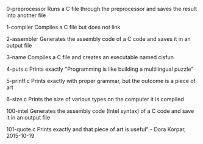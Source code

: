 0-preprocessor	Runs a C file through the preprocessor and saves the result into another file

1-compiler	Compiles a C file but does not link

2-assembler	Generates the assembly code of a C code and saves it in an output file

3-name	Compiles a C file and creates an executable named cisfun

4-puts.c	Prints exactly "Programming is like building a multilingual puzzle"

5-printf.c	Prints exactly with proper grammar, but the outcome is a piece of art

6-size.c	Prints the size of various types on the computer it is compiled

100-intel	Generates the assembly code (Intel syntax) of a C code and save it in an output file

101-quote.c	Prints exactly and that piece of art is useful" - Dora Korpar, 2015-10-19
